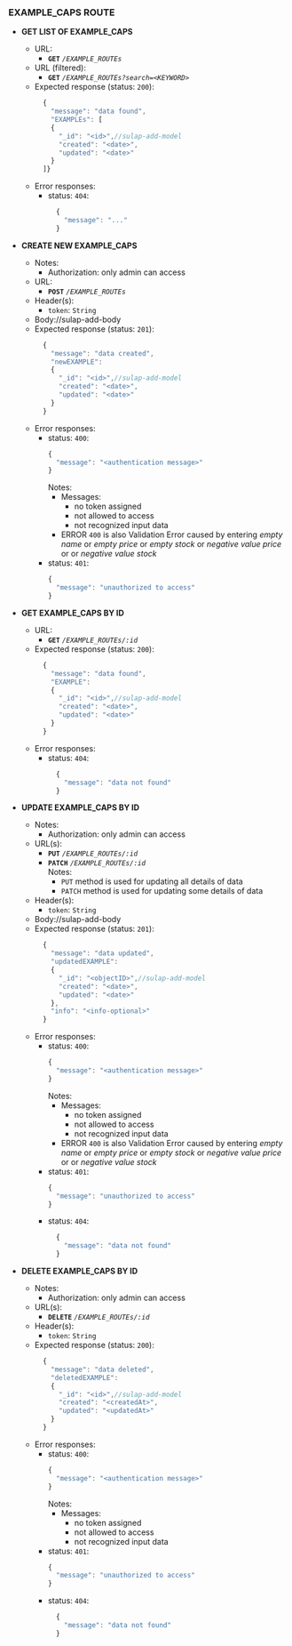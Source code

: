 ### EXAMPLE_CAPS ROUTE

- **GET LIST OF EXAMPLE_CAPS**
  - URL:
    - **`GET`** *`/EXAMPLE_ROUTEs`*
  - URL (filtered):
    - **`GET`** *`/EXAMPLE_ROUTEs?search=<KEYWORD>`*
  - Expected response (status: `200`):
    ```javascript
      {
        "message": "data found",
        "EXAMPLEs": [
        {
          "_id": "<id>",//sulap-add-model
          "created": "<date>",
          "updated": "<date>"
        }
      ]}
    ```
  - Error responses:
    - status: `404`:
      ```javascript
        {
          "message": "..."
        }
      ```

- **CREATE NEW EXAMPLE_CAPS**
  - Notes:
    - Authorization: only admin can access
  - URL:
    - **`POST`** *`/EXAMPLE_ROUTEs`*
  - Header(s):
    - `token`: `String`
  - Body://sulap-add-body
  - Expected response (status: `201`):
    ```javascript
      {
        "message": "data created",
        "newEXAMPLE":
        {
          "_id": "<id>",//sulap-add-model
          "created": "<date>",
          "updated": "<date>"
        }
      }
    ```
  - Error responses:
    - status: `400`:
      ```javascript
      {
        "message": "<authentication message>"
      }
      ```
      Notes:
      - Messages:
        - no token assigned
        - not allowed to access
        - not recognized input data
      - ERROR `400` is also Validation Error caused by entering *empty name* or *empty price* or *empty stock* or *negative value price* or or *negative value stock*
    - status: `401`:
      ```javascript
      {
        "message": "unauthorized to access"
      }
      ```
    
- **GET EXAMPLE_CAPS BY ID**
  - URL:
    - **`GET`** *`/EXAMPLE_ROUTEs/:id`*
  - Expected response (status: `200`):
    ```javascript
      {
        "message": "data found",
        "EXAMPLE": 
        {
          "_id": "<id>",//sulap-add-model
          "created": "<date>",
          "updated": "<date>"
        }
      }
    ```
  - Error responses:
    - status: `404`:
      ```javascript
        {
          "message": "data not found"
        }
      ```

- **UPDATE EXAMPLE_CAPS BY ID**
  - Notes:
    - Authorization: only admin can access
  - URL(s):
    - **`PUT`** *`/EXAMPLE_ROUTEs/:id`*
    - **`PATCH`** *`/EXAMPLE_ROUTEs/:id`*
    <br>Notes:
        - `PUT` method is used for updating all details of data
        - `PATCH` method is used for updating some details of data
  - Header(s):
    - `token`: `String`
  - Body://sulap-add-body
  - Expected response (status: `201`):
    ```javascript
      {
        "message": "data updated",
        "updatedEXAMPLE":
        {
          "_id": "<objectID>",//sulap-add-model
          "created": "<date>",
          "updated": "<date>"
        },
        "info": "<info-optional>"
      }
    ```
  - Error responses:
    - status: `400`:
      ```javascript
      {
        "message": "<authentication message>"
      }
      ```
      Notes:
      - Messages:
        - no token assigned
        - not allowed to access
        - not recognized input data
      - ERROR `400` is also Validation Error caused by entering *empty name* or *empty price* or *empty stock* or *negative value price* or or *negative value stock*
    - status: `401`:
      ```javascript
      {
        "message": "unauthorized to access"
      }
      ```
    - status: `404`:
      ```javascript
        {
          "message": "data not found"
        }
      ```

- **DELETE EXAMPLE_CAPS BY ID**
  - Notes:
    - Authorization: only admin can access
  - URL(s):
    - **`DELETE`** *`/EXAMPLE_ROUTEs/:id`*
  - Header(s):
    - `token`: `String`
  - Expected response (status: `200`):
    ```javascript
      {
        "message": "data deleted",
        "deletedEXAMPLE":
        {
          "_id": "<id>",//sulap-add-model
          "created": "<createdAt>",
          "updated": "<updatedAt>"
        }
      }
    ```
  - Error responses:
    - status: `400`:
      ```javascript
      {
        "message": "<authentication message>"
      }
      ```
      Notes:
      - Messages:
        - no token assigned
        - not allowed to access
        - not recognized input data
    - status: `401`:
      ```javascript
      {
        "message": "unauthorized to access"
      }
      ```
    - status: `404`:
      ```javascript
        {
          "message": "data not found"
        }
      ```

[comment]: # (reserved for adding new model)